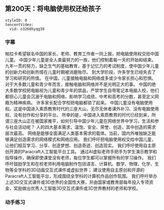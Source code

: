 ## 第200天：将电脑使用权还给孩子


```@TencentVideo
styleID: 0
tencentVideo:
  vid: o3268hyqg38

```

### 字幕

帕拉卡希望联名中国的家长、老师、教育工作者一同上报，把电脑使用权交给中国儿童。
中国少年儿童是全人类最努力的一族，他们控制着每一天的开始和结束。
九年一贯的努力，缺乏生气的基础教育，基于记忆力的考试制度，使中国少年儿童的创新力和创新热情在儿童时期被消磨殆尽。
到大学阶段，许多学生已经失去了学习和研究的热情。
在中国，儿童接触电脑和网络或多或少令家长担心和恐惧。对于大多数儿童和青少年而言，接触电脑和网络并不是光明正大的事。
中国的绝大多数学校把电脑视为儿童和青少年的禁品，严禁学生自带笔记本电脑入校，他们都担心儿童会沉溺于电脑和网络，影响学习成绩，中考和高考的分数，甚至定义网瘾为精神疾病。
许多家长配合学校把电脑都锁了起来。
中国儿童没有电脑使用权。这是中国进入素质教育时代的三座大山，无尽无休者课外补习、没有电脑使用权、没有创作和分享的平台。
所幸的是，中国进入素质教育的时代已经到来，所谓三座大山正在被国家推平，如何引导中国少年儿童在网络世界中学习，生活和参与社会活动呢？
人的四大基本需求，温饱、安全、荣誉、创造，其中创造的需求层次最高。
网络是能够全面满足人类基本需求的载体。当前，国内外唯独缺乏能够满足创造需求的网络模式和网络应用。
我们呼吁把电脑使用权交给中国儿童，让他们相互学习、分享、创造梦想、创造奇迹、创造现实。
我们呼吁使用自主原创开源的Paracraft人工智能平台工具。
通过AI虚拟老师手把手为学生演示教学和指导操作，确保即使课堂没有老师，每位学生都可以掌握所有的学习操作。
我们呼吁鼓励学生和在校老师利用电脑制作包括语言、计算机、数学、物理、化学、生物等全学科的3D动画交互式课件或虚拟世界；
建议使用自主原创和开源的Paracraft人工智能平台，形成围绕全学科的计算机作品创作氛围。
我们呼吁举办上述3D交互式课件或3D世界的全国性大赛，并由国家或教育部每年投入专项资金，奖励做出优秀人工智能3D交互式课件或3D世界教材的老师和学校。

### 动手练习
